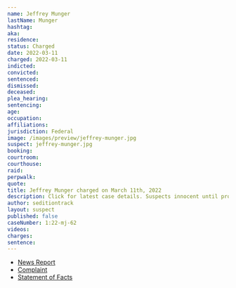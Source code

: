 ```yaml
---
name: Jeffrey Munger
lastName: Munger
hashtag:
aka:
residence:
status: Charged
date: 2022-03-11
charged: 2022-03-11
indicted:
convicted:
sentenced:
dismissed:
deceased:
plea_hearing:
sentencing:
age:
occupation:
affiliations:
jurisdiction: Federal
image: /images/preview/jeffrey-munger.jpg
suspect: jeffrey-munger.jpg
booking:
courtroom:
courthouse:
raid:
perpwalk:
quote:
title: Jeffrey Munger charged on March 11th, 2022
description: Click for latest case details. Suspects innocent until proven guilty.
author: seditiontrack
layout: suspect
published: false
caseNumber: 1:22-mj-62
videos:
charges:
sentence:
---
```


- [News Report]()
- [Complaint](https://www.justice.gov/usao-dc/case-multi-defendant/file/1486516/download)
- [Statement of Facts](https://www.justice.gov/usao-dc/case-multi-defendant/file/1486521/download)
